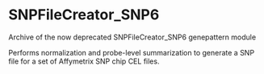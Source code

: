 # SNPFileCreator_SNP6
Archive of the now deprecated SNPFileCreator_SNP6 genepattern module

Performs normalization and probe-level summarization to generate a SNP file for a set of Affymetrix SNP chip CEL files.
